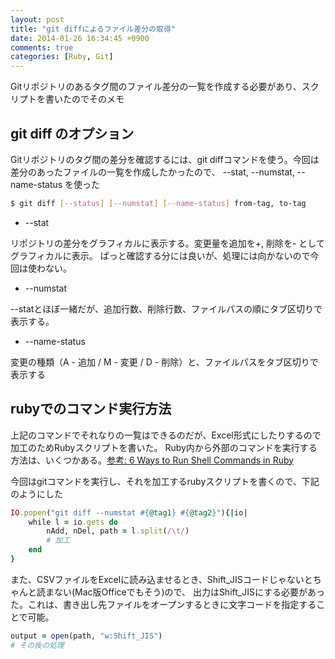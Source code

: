 ```yaml
---
layout: post
title: "git diffによるファイル差分の取得"
date: 2014-01-26 16:34:45 +0900
comments: true
categories: [Ruby, Git]
---
```


Gitリポジトリのあるタグ間のファイル差分の一覧を作成する必要があり、スクリプトを書いたのでそのメモ

<!--more-->

## git diff のオプション

Gitリポジトリのタグ間の差分を確認するには、git diffコマンドを使う。今回は差分のあったファイルの一覧を作成したかったので、
--stat, --numstat, --name-status を使った

```bash
$ git diff [--status] [--numstat] [--name-status] from-tag, to-tag
```

* --stat

リポジトリの差分をグラフィカルに表示する。変更量を追加を+, 削除を- としてグラフィカルに表示。
ぱっと確認する分には良いが、処理には向かないので今回は使わない。

* --numstat

--statとほぼ一緒だが、追加行数、削除行数、ファイルパスの順にタブ区切りで表示する。

* --name-status

変更の種類（A - 追加 / M - 変更 / D - 削除）と、ファイルパスをタブ区切りで表示する

## rubyでのコマンド実行方法

上記のコマンドでそれなりの一覧はできるのだが、Excel形式にしたりするので加工のためRubyスクリプトを書いた。
Ruby内から外部のコマンドを実行する方法は、いくつかある。[参考:  6 Ways to Run Shell Commands in Ruby](http://tech.natemurray.com/2007/03/ruby-shell-commands.html)

今回はgitコマンドを実行し、それを加工するrubyスクリプトを書くので、下記のようにした

```ruby
IO.popen("git diff --numstat #{@tag1} #{@tag2}"){|io|
	while l = io.gets do
		nAdd, nDel, path = l.split(/\t/)
		# 加工
	end
}
```

また、CSVファイルをExcelに読み込ませるとき、Shift_JISコードじゃないとちゃんと読まない(Mac版Officeでもそう)ので、
出力はShift_JISにする必要があった。これは、書き出し先ファイルをオープンするときに文字コードを指定することで可能。

```ruby
output = open(path, "w:Shift_JIS")
# その後の処理
```


